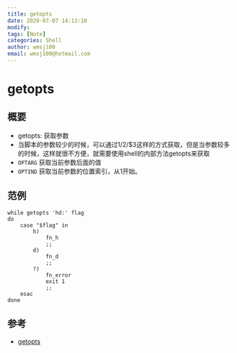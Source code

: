 ```yaml
---
title: getopts
date: 2020-07-07 14:13:10
modify: 
tags: [Note]
categories: Shell
author: wmsj100
email: wmsj100@hotmail.com
---
```


# getopts

## 概要

- getopts: 获取参数
- 当脚本的参数较少的时候，可以通过$1/$2/$3这样的方式获取，但是当参数较多的时候，这样就很不方便，就需要使用shell的内部方法getopts来获取
- `OPTARG` 获取当前参数后面的值
- `OPTIND` 获取当前参数的位置索引，从1开始。

## 范例

```shell
while getopts 'hd:' flag
do
	case "$flag" in
		h)
			fn_h
			;;
		d)
			fn_d
			;;
		?)
			fn_error
			exit 1
			;;
	esac
done
```

## 参考

- [getopts](https://www.cnblogs.com/kevingrace/p/11753294.html)

